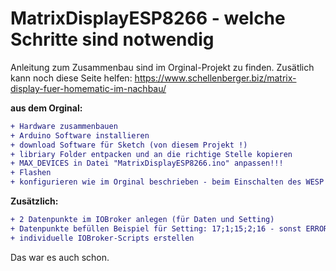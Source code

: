 # MatrixDisplayESP8266 - welche Schritte sind notwendig

Anleitung zum Zusammenbau sind im Orginal-Projekt zu finden. Zusätlich kann noch diese Seite helfen: https://www.schellenberger.biz/matrix-display-fuer-homematic-im-nachbau/

**aus dem Orginal:**
```diff
+ Hardware zusammenbauen
+ Arduino Software installieren
+ download Software für Sketch (von diesem Projekt !)
+ libriary Folder entpacken und an die richtige Stelle kopieren
+ MAX_DEVICES in Datei "MatrixDisplayESP8266.ino" anpassen!!!
+ Flashen 
+ konfigurieren wie im Orginal beschrieben - beim Einschalten des WESP muss einer der Tasten auf gedrückt werden (mit GND überbrücken)
```

**Zusätzlich:**
```diff
+ 2 Datenpunkte im IOBroker anlegen (für Daten und Setting) 
+ Datenpunkte befüllen Beispiel für Setting: 17;1;15;2;16 - sonst ERROR Message auf Display zu sehen
+ individuelle IOBroker-Scripts erstellen
```
Das war es auch schon.
